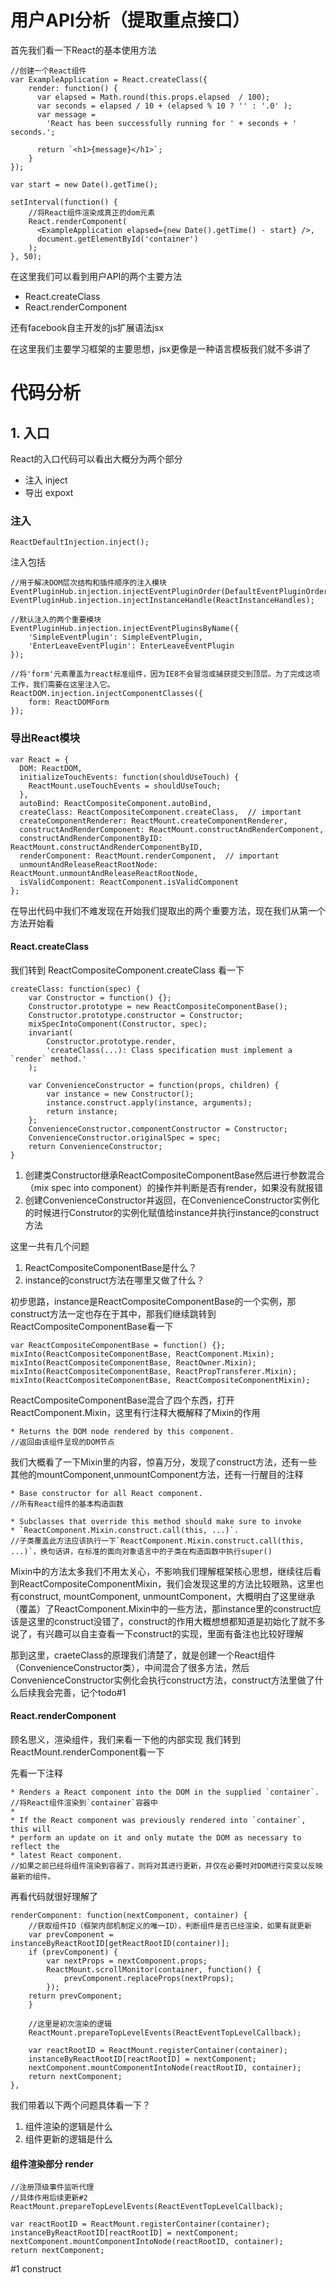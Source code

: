 # 用户API分析（提取重点接口）
首先我们看一下React的基本使用方法

```
//创建一个React组件
var ExampleApplication = React.createClass({
	render: function() {
	  var elapsed = Math.round(this.props.elapsed  / 100);
	  var seconds = elapsed / 10 + (elapsed % 10 ? '' : '.0' );
	  var message =
	    'React has been successfully running for ' + seconds + ' seconds.';
	
	  return `<h1>{message}</h1>`;
	}
});

var start = new Date().getTime();

setInterval(function() {
	//将React组件渲染成真正的dom元素
	React.renderComponent(
	  <ExampleApplication elapsed={new Date().getTime() - start} />,
	  document.getElementById('container')
	);
}, 50);
```
在这里我们可以看到用户API的两个主要方法

* React.createClass
* React.renderComponent

还有facebook自主开发的js扩展语法jsx

在这里我们主要学习框架的主要思想，jsx更像是一种语言模板我们就不多讲了

# 代码分析

## 1. 入口

React的入口代码可以看出大概分为两个部分

* 注入 inject
* 导出 expoxt

### 注入
```
ReactDefaultInjection.inject();
```
注入包括

```
//用于解决DOM层次结构和插件顺序的注入模块
EventPluginHub.injection.injectEventPluginOrder(DefaultEventPluginOrder);
EventPluginHub.injection.injectInstanceHandle(ReactInstanceHandles);
```

```
//默认注入的两个重要模块
EventPluginHub.injection.injectEventPluginsByName({
	'SimpleEventPlugin': SimpleEventPlugin,
	'EnterLeaveEventPlugin': EnterLeaveEventPlugin
});
```

```
//将'form'元素覆盖为react标准组件，因为IE8不会冒泡或捕获提交到顶层。为了完成这项工作，我们需要在这里注入它。
ReactDOM.injection.injectComponentClasses({
    form: ReactDOMForm
});
```

### 导出React模块

```
var React = {
  DOM: ReactDOM,
  initializeTouchEvents: function(shouldUseTouch) {
    ReactMount.useTouchEvents = shouldUseTouch;
  },
  autoBind: ReactCompositeComponent.autoBind,
  createClass: ReactCompositeComponent.createClass,  // important
  createComponentRenderer: ReactMount.createComponentRenderer,
  constructAndRenderComponent: ReactMount.constructAndRenderComponent,
  constructAndRenderComponentByID: ReactMount.constructAndRenderComponentByID,
  renderComponent: ReactMount.renderComponent,  // important
  unmountAndReleaseReactRootNode: ReactMount.unmountAndReleaseReactRootNode,
  isValidComponent: ReactComponent.isValidComponent
};
```
在导出代码中我们不难发现在开始我们提取出的两个重要方法，现在我们从第一个方法开始看

#### React.createClass
我们转到 ReactCompositeComponent.createClass 看一下

```
createClass: function(spec) {
	var Constructor = function() {};
	Constructor.prototype = new ReactCompositeComponentBase();
	Constructor.prototype.constructor = Constructor;
	mixSpecIntoComponent(Constructor, spec);
	invariant(
		Constructor.prototype.render,
		'createClass(...): Class specification must implement a `render` method.'
	);

	var ConvenienceConstructor = function(props, children) {
		var instance = new Constructor();
		instance.construct.apply(instance, arguments);
		return instance;
	};
	ConvenienceConstructor.componentConstructor = Constructor;
	ConvenienceConstructor.originalSpec = spec;
	return ConvenienceConstructor;
}
```
1. 创建类Constructor继承ReactCompositeComponentBase然后进行参数混合（mix spec into component）的操作并判断是否有render，如果没有就报错
2. 创建ConvenienceConstructor并返回，在ConvenienceConstructor实例化的时候进行Construtor的实例化赋值给instance并执行instance的construct方法

这里一共有几个问题

1. ReactCompositeComponentBase是什么？
2. instance的construct方法在哪里又做了什么？

初步思路，instance是ReactCompositeComponentBase的一个实例，那construct方法一定也存在于其中，那我们继续跳转到ReactCompositeComponentBase看一下

```
var ReactCompositeComponentBase = function() {};
mixInto(ReactCompositeComponentBase, ReactComponent.Mixin);
mixInto(ReactCompositeComponentBase, ReactOwner.Mixin);
mixInto(ReactCompositeComponentBase, ReactPropTransferer.Mixin);
mixInto(ReactCompositeComponentBase, ReactCompositeComponentMixin);
```

ReactCompositeComponentBase混合了四个东西，打开ReactComponent.Mixin，这里有行注释大概解释了Mixin的作用

```
* Returns the DOM node rendered by this component.
//返回由该组件呈现的DOM节点
```

我们大概看了一下Mixin里的内容，惊喜万分，发现了construct方法，还有一些其他的mountComponent,unmountComponent方法，还有一行醒目的注释

```
* Base constructor for all React component.
//所有React组件的基本构造函数

* Subclasses that override this method should make sure to invoke
* `ReactComponent.Mixin.construct.call(this, ...)`.
//子类覆盖此方法应该执行一下`ReactComponent.Mixin.construct.call(this, ...)`，换句话讲，在标准的面向对象语言中的子类在构造函数中执行super()
```

Mixin中的方法太多我们不用太关心，不影响我们理解框架核心思想，继续往后看到ReactCompositeComponentMixin，我们会发现这里的方法比较眼熟，这里也有construct, mountComponent, unmountComponent，大概明白了这里继承（覆盖）了ReactComponent.Mixin中的一些方法，那instance里的construct应该是这里的construct没错了，construct的作用大概想想都知道是初始化了就不多说了，有兴趣可以自主查看一下construct的实现，里面有备注也比较好理解

那到这里，craeteClass的原理我们清楚了，就是创建一个React组件（ConvenienceConstructor类），中间混合了很多方法，然后ConvenienceConstructor实例化会执行construct方法，construct方法里做了什么后续我会完善，记个todo#1

#### React.renderComponent
顾名思义，渲染组件，我们来看一下他的内部实现
我们转到 ReactMount.renderComponent看一下

先看一下注释

```
* Renders a React component into the DOM in the supplied `container`.
//将React组件渲染到`container`容器中
*
* If the React component was previously rendered into `container`, this will
* perform an update on it and only mutate the DOM as necessary to reflect the
* latest React component.
//如果之前已经将组件渲染到容器了，则将对其进行更新，并仅在必要时对DOM进行突变以反映最新的组件。
```

再看代码就很好理解了

```
renderComponent: function(nextComponent, container) {
	//获取组件ID（框架内部机制定义的唯一ID），判断组件是否已经渲染，如果有就更新
	var prevComponent = instanceByReactRootID[getReactRootID(container)];
	if (prevComponent) {
		var nextProps = nextComponent.props;
		ReactMount.scrollMonitor(container, function() {
			prevComponent.replaceProps(nextProps);
		});
	return prevComponent;
	}
	
	//这里是初次渲染的逻辑
	ReactMount.prepareTopLevelEvents(ReactEventTopLevelCallback);

	var reactRootID = ReactMount.registerContainer(container);
	instanceByReactRootID[reactRootID] = nextComponent;
	nextComponent.mountComponentIntoNode(reactRootID, container);
	return nextComponent;
},
```
我们带着以下两个问题具体看一下？

1. 组件渲染的逻辑是什么
2. 组件更新的逻辑是什么

#### 组件渲染部分 render

```
//注册顶级事件监听代理
//具体作用后续更新#2
ReactMount.prepareTopLevelEvents(ReactEventTopLevelCallback);

var reactRootID = ReactMount.registerContainer(container);
instanceByReactRootID[reactRootID] = nextComponent;
nextComponent.mountComponentIntoNode(reactRootID, container);
return nextComponent;
```

#1 construct